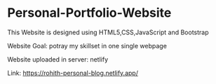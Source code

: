 # Personal-Portfolio-Website


This Website is designed using HTML5,CSS,JavaScript and Bootstrap

Website Goal: potray my skillset in one single webpage

Website uploaded in server: netlify

Link: https://rohith-personal-blog.netlify.app/
